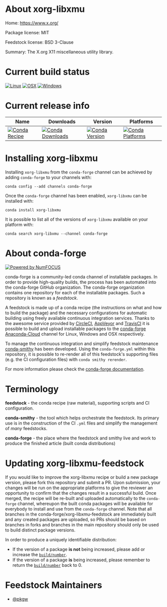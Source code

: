 <!--
# -*- mode: jinja -*-
-->

About xorg-libxmu
=================

Home: https://www.x.org/

Package license: MIT

Feedstock license: BSD 3-Clause

Summary: The X.org X11 miscellaneous utility library.



Current build status
====================

[![Linux](https://img.shields.io/circleci/project/github/conda-forge/xorg-libxmu-feedstock/master.svg?label=Linux)](https://circleci.com/gh/conda-forge/xorg-libxmu-feedstock)
[![OSX](https://img.shields.io/travis/conda-forge/xorg-libxmu-feedstock/master.svg?label=macOS)](https://travis-ci.org/conda-forge/xorg-libxmu-feedstock)
[![Windows](https://img.shields.io/appveyor/ci/conda-forge/xorg-libxmu-feedstock/master.svg?label=Windows)](https://ci.appveyor.com/project/conda-forge/xorg-libxmu-feedstock/branch/master)

Current release info
====================

| Name | Downloads | Version | Platforms |
| --- | --- | --- | --- |
| [![Conda Recipe](https://img.shields.io/badge/recipe-xorg--libxmu-green.svg)](https://anaconda.org/conda-forge/xorg-libxmu) | [![Conda Downloads](https://img.shields.io/conda/dn/conda-forge/xorg-libxmu.svg)](https://anaconda.org/conda-forge/xorg-libxmu) | [![Conda Version](https://img.shields.io/conda/vn/conda-forge/xorg-libxmu.svg)](https://anaconda.org/conda-forge/xorg-libxmu) | [![Conda Platforms](https://img.shields.io/conda/pn/conda-forge/xorg-libxmu.svg)](https://anaconda.org/conda-forge/xorg-libxmu) |

Installing xorg-libxmu
======================

Installing `xorg-libxmu` from the `conda-forge` channel can be achieved by adding `conda-forge` to your channels with:

```
conda config --add channels conda-forge
```

Once the `conda-forge` channel has been enabled, `xorg-libxmu` can be installed with:

```
conda install xorg-libxmu
```

It is possible to list all of the versions of `xorg-libxmu` available on your platform with:

```
conda search xorg-libxmu --channel conda-forge
```


About conda-forge
=================

[![Powered by NumFOCUS](https://img.shields.io/badge/powered%20by-NumFOCUS-orange.svg?style=flat&colorA=E1523D&colorB=007D8A)](http://numfocus.org)

conda-forge is a community-led conda channel of installable packages.
In order to provide high-quality builds, the process has been automated into the
conda-forge GitHub organization. The conda-forge organization contains one repository
for each of the installable packages. Such a repository is known as a *feedstock*.

A feedstock is made up of a conda recipe (the instructions on what and how to build
the package) and the necessary configurations for automatic building using freely
available continuous integration services. Thanks to the awesome service provided by
[CircleCI](https://circleci.com/), [AppVeyor](https://www.appveyor.com/)
and [TravisCI](https://travis-ci.org/) it is possible to build and upload installable
packages to the [conda-forge](https://anaconda.org/conda-forge)
[Anaconda-Cloud](https://anaconda.org/) channel for Linux, Windows and OSX respectively.

To manage the continuous integration and simplify feedstock maintenance
[conda-smithy](https://github.com/conda-forge/conda-smithy) has been developed.
Using the ``conda-forge.yml`` within this repository, it is possible to re-render all of
this feedstock's supporting files (e.g. the CI configuration files) with ``conda smithy rerender``.

For more information please check the [conda-forge documentation](https://conda-forge.org/docs/).

Terminology
===========

**feedstock** - the conda recipe (raw material), supporting scripts and CI configuration.

**conda-smithy** - the tool which helps orchestrate the feedstock.
                   Its primary use is in the construction of the CI ``.yml`` files
                   and simplify the management of *many* feedstocks.

**conda-forge** - the place where the feedstock and smithy live and work to
                  produce the finished article (built conda distributions)


Updating xorg-libxmu-feedstock
==============================

If you would like to improve the xorg-libxmu recipe or build a new
package version, please fork this repository and submit a PR. Upon submission,
your changes will be run on the appropriate platforms to give the reviewer an
opportunity to confirm that the changes result in a successful build. Once
merged, the recipe will be re-built and uploaded automatically to the
`conda-forge` channel, whereupon the built conda packages will be available for
everybody to install and use from the `conda-forge` channel.
Note that all branches in the conda-forge/xorg-libxmu-feedstock are
immediately built and any created packages are uploaded, so PRs should be based
on branches in forks and branches in the main repository should only be used to
build distinct package versions.

In order to produce a uniquely identifiable distribution:
 * If the version of a package **is not** being increased, please add or increase
   the [``build/number``](https://conda.io/docs/user-guide/tasks/build-packages/define-metadata.html#build-number-and-string).
 * If the version of a package **is** being increased, please remember to return
   the [``build/number``](https://conda.io/docs/user-guide/tasks/build-packages/define-metadata.html#build-number-and-string)
   back to 0.

Feedstock Maintainers
=====================

* [@pkgw](https://github.com/pkgw/)

